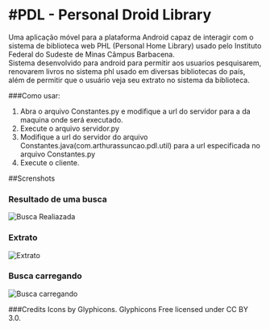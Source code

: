 #PDL - Personal Droid Library
=====

Uma aplicação móvel para a plataforma Android capaz de interagir com o sistema de biblioteca web PHL (Personal Home Library) usado pelo Instituto Federal do Sudeste de Minas Câmpus Barbacena.<br>
Sistema desenvolvido para android para permitir aos usuarios pesquisarem, renovarem livros no sistema phl usado em diversas bibliotecas do país, além de permitir que o usuário veja seu extrato no sistema da biblioteca.

###Como usar:
1. Abra o arquivo Constantes.py e modifique a url do servidor para a da maquina onde será executado.
2. Execute o arquivo servidor.py
3. Modifique a url do servidor do arquivo Constantes.java(com.arthurassuncao.pdl.util) para a url especificada no arquivo Constantes.py
4. Execute o cliente.

##Screnshots

### Resultado de uma busca
![Busca Realiazada](https://raw.github.com/ArthurAssuncao/PDL/master/screenshots/busca_realizada.png)

### Extrato
![Extrato](https://raw.github.com/ArthurAssuncao/PDL/master/screenshots/extrato.png)

### Busca carregando
![Busca carregando](https://raw.github.com/ArthurAssuncao/PDL/master/screenshots/busca_carregando.png)


###Credits
Icons by Glyphicons. Glyphicons Free licensed under CC BY 3.0.

